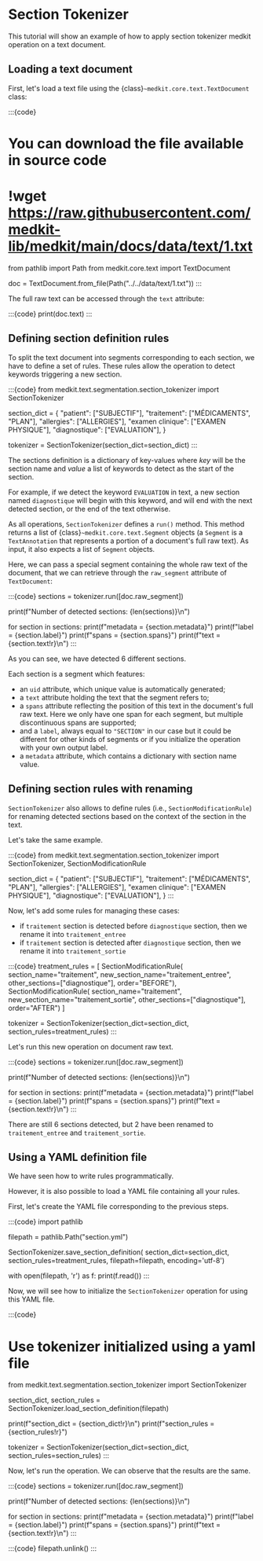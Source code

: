 # Section Tokenizer

This tutorial will show an example of how to apply section tokenizer medkit operation on a text document.

## Loading a text document

First, let's load a text file using the {class}`~medkit.core.text.TextDocument` class:

:::{code}
# You can download the file available in source code
# !wget https://raw.githubusercontent.com/medkit-lib/medkit/main/docs/data/text/1.txt

from pathlib import Path
from medkit.core.text import TextDocument

doc = TextDocument.from_file(Path("../../data/text/1.txt"))
:::

The full raw text can be accessed through the `text` attribute:

:::{code}
print(doc.text)
:::

## Defining section definition rules

To split the text document into segments corresponding to each section, we have to define a set of rules. 
These rules allow the operation to detect keywords triggering a new section.

:::{code}
from medkit.text.segmentation.section_tokenizer import SectionTokenizer

section_dict = {
    "patient": ["SUBJECTIF"],
    "traitement": ["MÉDICAMENTS", "PLAN"],
    "allergies": ["ALLERGIES"],
    "examen clinique": ["EXAMEN PHYSIQUE"],
    "diagnostique": ["EVALUATION"],
}

tokenizer = SectionTokenizer(section_dict=section_dict)
:::

The sections definition is a dictionary of key-values where _key_ will be the section name
and _value_ a list of keywords to detect as the start of the section.

For example, if we detect the keyword `EVALUATION` in text,
a new section named `diagnostique` will begin with this keyword,
and will end with the next detected section, or the end of the text otherwise.

As all operations, `SectionTokenizer` defines a `run()` method.
This method returns a list of {class}`~medkit.core.text.Segment` objects
(a `Segment` is a `TextAnnotation` that represents a portion of a document's full raw text). 
As input, it also expects a list of `Segment` objects.

Here, we can pass a special segment containing the whole raw text of the document,
that we can retrieve through the `raw_segment` attribute of `TextDocument`:

:::{code}
sections = tokenizer.run([doc.raw_segment])

print(f"Number of detected sections: {len(sections)}\n")

for section in sections:
    print(f"metadata = {section.metadata}")
    print(f"label = {section.label}")
    print(f"spans = {section.spans}")
    print(f"text = {section.text!r}\n")
:::

As you can see, we have detected 6 different sections.

Each section is a segment which features:
 - an `uid` attribute, which unique value is automatically generated;
 - a `text` attribute holding the text that the segment refers to;
 - a `spans` attribute reflecting the position of this text in the document's
   full raw text. Here we only have one span for each segment, but multiple
   discontinuous spans are supported;
 - and a `label`, always equal to `"SECTION"` in our case but it could be
   different for other kinds of segments or if you initialize the operation with your own output label.
 - a `metadata` attribute, which contains a dictionary with section name value.

## Defining section rules with renaming

`SectionTokenizer` also allows to define rules (i.e., `SectionModificationRule`)
for renaming detected sections based on the context of the section in the text.

Let's take the same example.

:::{code}
from medkit.text.segmentation.section_tokenizer import SectionTokenizer, SectionModificationRule

section_dict = {
    "patient": ["SUBJECTIF"],
    "traitement": ["MÉDICAMENTS", "PLAN"],
    "allergies": ["ALLERGIES"],
    "examen clinique": ["EXAMEN PHYSIQUE"],
    "diagnostique": ["EVALUATION"],
}
:::

Now, let's add some rules for managing these cases:
- if `traitement` section is detected before `diagnostique` section, then we rename it into `traitement_entree`
- if `traitement` section is detected after `diagnostique` section, then we rename it into `traitement_sortie`

:::{code}
treatment_rules = [
    SectionModificationRule(
        section_name="traitement",
        new_section_name="traitement_entree",
        other_sections=["diagnostique"],
        order="BEFORE"),
    SectionModificationRule(
        section_name="traitement",
        new_section_name="traitement_sortie",
        other_sections=["diagnostique"],
        order="AFTER")
]

tokenizer = SectionTokenizer(section_dict=section_dict, section_rules=treatment_rules)
:::

Let's run this new operation on document raw text.

:::{code}
sections = tokenizer.run([doc.raw_segment])

print(f"Number of detected sections: {len(sections)}\n")

for section in sections:
    print(f"metadata = {section.metadata}")
    print(f"label = {section.label}")
    print(f"spans = {section.spans}")
    print(f"text = {section.text!r}\n")
:::

There are still 6 sections detected, but 2 have been renamed to `traitement_entree` and `traitement_sortie`.

## Using a YAML definition file

We have seen how to write rules programmatically. 

However, it is also possible to load a YAML file containing all your rules.

First, let's create the YAML file corresponding to the previous steps.

:::{code}
import pathlib

filepath = pathlib.Path("section.yml")

SectionTokenizer.save_section_definition(
    section_dict=section_dict, 
    section_rules=treatment_rules,
    filepath=filepath,
    encoding='utf-8')

with open(filepath, 'r') as f:
    print(f.read())
:::

Now, we will see how to initialize the `SectionTokenizer` operation for using this YAML file.

:::{code}
# Use tokenizer initialized using a yaml file
from medkit.text.segmentation.section_tokenizer import SectionTokenizer

section_dict, section_rules = SectionTokenizer.load_section_definition(filepath)

print(f"section_dict = {section_dict!r}\n")
print(f"section_rules = {section_rules!r}")

tokenizer = SectionTokenizer(section_dict=section_dict, section_rules=section_rules)
:::

Now, let's run the operation. We can observe that the results are the same.

:::{code}
sections = tokenizer.run([doc.raw_segment])

print(f"Number of detected sections: {len(sections)}\n")

for section in sections:
    print(f"metadata = {section.metadata}")
    print(f"label = {section.label}")
    print(f"spans = {section.spans}")
    print(f"text = {section.text!r}\n")
:::

:::{code}
filepath.unlink()
:::
